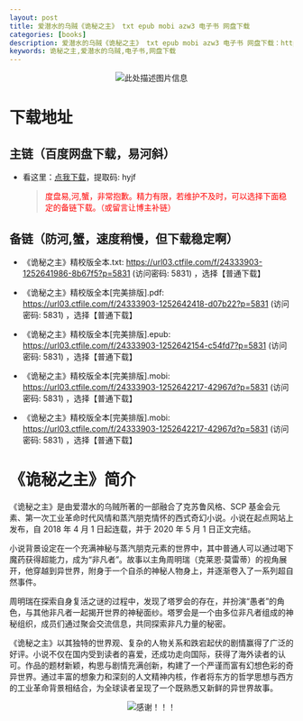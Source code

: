 ```yaml
---
layout: post
title: 爱潜水的乌贼《诡秘之主》 txt epub mobi azw3 电子书 网盘下载
categories: [books]
description: 爱潜水的乌贼《诡秘之主》 txt epub mobi azw3 电子书 网盘下载：https://qweree.cn/index.php/356/
keywords: 诡秘之主,爱潜水的乌贼,电子书,网盘下载
---
```


<div align="center"><img src="http://qweree.cn/wp-content/uploads/2024/06/gui-mi-zhi-zhu.jpg" alt="此处描述图片信息"></div>

# 下载地址

## 主链（百度网盘下载，易河斜）

- 看这里：[点我下载](https://pan.baidu.com/s/1qZRtufNxueSwGGkzsLIB5A?pwd=hyjf)，提取码: hyjf

  > <p style="color:red" >度盘易,河,蟹，非常抱歉。精力有限，若维护不及时，可以选择下面稳定的备链下载。（或留言让博主补链）</p>

## 备链（防河,蟹，速度稍慢，但下载稳定啊）

- 《诡秘之主》精校版全本.txt: <https://url03.ctfile.com/f/24333903-1252641986-8b67f5?p=5831> (访问密码: 5831) ，选择【普通下载】

- 《诡秘之主》精校版全本[完美排版].pdf: <https://url03.ctfile.com/f/24333903-1252642418-d07b22?p=5831> (访问密码: 5831) ，选择【普通下载】

- 《诡秘之主》精校版全本[完美排版].epub: <https://url03.ctfile.com/f/24333903-1252642154-c54fd7?p=5831> (访问密码: 5831) ，选择【普通下载】

- 《诡秘之主》精校版全本[完美排版].mobi: <https://url03.ctfile.com/f/24333903-1252642217-42967d?p=5831> (访问密码: 5831) ，选择【普通下载】

- 《诡秘之主》精校版全本[完美排版].mobi: <https://url03.ctfile.com/f/24333903-1252642217-42967d?p=5831> (访问密码: 5831) ，选择【普通下载】

# 《诡秘之主》简介

《诡秘之主》是由爱潜水的乌贼所著的一部融合了克苏鲁风格、SCP 基金会元素、第一次工业革命时代风情和蒸汽朋克情怀的西式奇幻小说。小说在起点网站上发布，自 2018 年 4 月 1 日起连载，并于 2020 年 5 月 1 日正文完结。

小说背景设定在一个充满神秘与蒸汽朋克元素的世界中，其中普通人可以通过喝下魔药获得超能力，成为“非凡者”。故事以主角周明瑞（克莱恩·莫雷蒂）的视角展开，他穿越到异世界，附身于一个自杀的神秘人物身上，并逐渐卷入了一系列超自然事件。

周明瑞在探索自身复活之谜的过程中，发现了塔罗会的存在，并扮演“愚者”的角色，与其他非凡者一起揭开世界的神秘面纱。塔罗会是一个由多位非凡者组成的神秘组织，成员们通过聚会交流信息，共同探索非凡力量的秘密。

《诡秘之主》以其独特的世界观、复杂的人物关系和跌宕起伏的剧情赢得了广泛的好评。小说不仅在国内受到读者的喜爱，还成功走向国际，获得了海外读者的认可。作品的题材新颖，构思与剧情充满创新，构建了一个严谨而富有幻想色彩的奇异世界。通过丰富的想象力和深刻的人文精神内核，作者将东方的哲学思想与西方的工业革命背景相结合，为全球读者呈现了一个既熟悉又新鲜的异世界故事。

<div align="center"><img src="https://pic.imgdb.cn/item/661a35e868eb93571333b3c3.gif" alt="感谢！！！"/></div>

